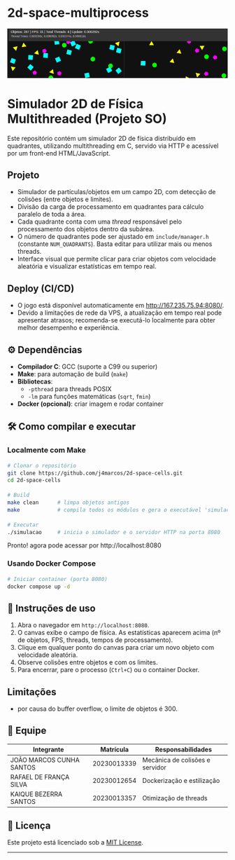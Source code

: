 # 2d-space-multiprocess

![alt text](image-2.png)

# Simulador 2D de Física Multithreaded (Projeto SO)

Este repositório contém um simulador 2D de física distribuído em quadrantes, utilizando multithreading em C, servido via HTTP e acessível por um front-end HTML/JavaScript.

## Projeto

- Simulador de partículas/objetos em um campo 2D, com detecção de colisões (entre objetos e limites).
- Divisão da carga de processamento em quadrantes para cálculo paralelo de toda a área.
- Cada quadrante conta com uma *thread* responsável pelo processamento dos objetos dentro da subárea.
- O número de quadrantes pode ser ajustado em `include/manager.h` (constante `NUM_QUADRANTS`). Basta editar para utilizar mais ou menos threads.
- Interface visual que permite clicar para criar objetos com velocidade aleatória e visualizar estatísticas em tempo real.

## Deploy (CI/CD)

- O jogo está disponível automaticamente em http://167.235.75.94:8080/.
- Devido a limitações de rede da VPS, a atualização em tempo real pode apresentar atrasos; recomenda-se executá-lo localmente para obter melhor desempenho e experiência.


## ⚙️ Dependências

- **Compilador C**: GCC (suporte a C99 ou superior)
- **Make**: para automação de build (`make`)
- **Bibliotecas**:
  - `-pthread` para threads POSIX
  - `-lm` para funções matemáticas (`sqrt`, `fmin`)
- **Docker (opcional)**: criar imagem e rodar container

## 🛠️ Como compilar e executar

### Localmente com Make

```bash
# Clonar o repositório
git clone https://github.com/j4marcos/2d-space-cells.git
cd 2d-space-cells

# Build
make clean      # limpa objetos antigos
make            # compila todos os módulos e gera o executável 'simulacao'

# Executar
./simulacao     # inicia o simulador e o servidor HTTP na porta 8080
```

Pronto! agora pode acessar por http://localhost:8080

### Usando Docker Compose

```bash
# Iniciar container (porta 8080)
docker compose up -d
```

## 🚀 Instruções de uso

1. Abra o navegador em `http://localhost:8080`.
2. O canvas exibe o campo de física. As estatísticas aparecem acima (nº de objetos, FPS, threads, tempos de processamento).
3. Clique em qualquer ponto do canvas para criar um novo objeto com velocidade aleatória.
4. Observe colisões entre objetos e com os limites.
5. Para encerrar, pare o processo (`Ctrl+C`) ou o container Docker.

## Limitações

- por causa do buffer overflow, o limite de objetos é 300.

## 🤝 Equipe

| Integrante               | Matrícula   | Responsabilidades               |
| ------------------------ | ----------- | ------------------------------- |
| JOÃO MARCOS CUNHA SANTOS | 20230013339 | Mecânica de colisões e servidor |
| RAFAEL DE FRANÇA SILVA   | 20230012654 | Dockerização e estilização      |
| KAIQUE BEZERRA SANTOS    | 20230013357 | Otimização de threads           |

## 📄 Licença

Este projeto está licenciado sob a [MIT License](LICENSE).

---
